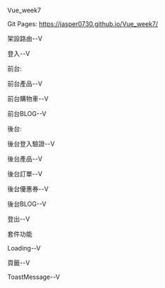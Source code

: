 Vue_week7

Git Pages: https://jasper0730.github.io/Vue_week7/

架設路由--V

登入--V

前台:

前台產品--V

前台購物車--V

前台BLOG--V

後台:

後台登入驗證--V

後台產品--V

後台訂單--V

後台優惠券--V

後台BLOG--V

登出--V

套件功能

Loading--V

頁籤--V

ToastMessage--V
